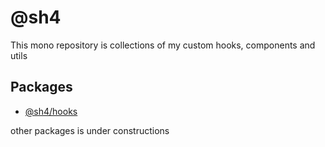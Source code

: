 # @sh4

This mono repository is collections of my custom hooks, components and utils

## Packages

- [@sh4/hooks](https://github.com/saifudinhasan/react-mono/tree/master/src/hooks)

other packages is under constructions
